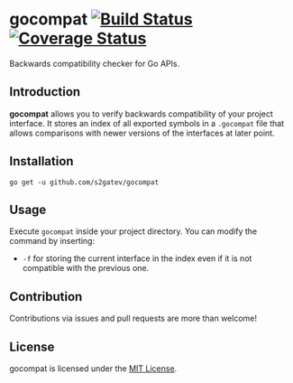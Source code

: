 # gocompat [![Build Status](https://travis-ci.org/s2gatev/gocompat.svg?branch=master)](https://travis-ci.org/s2gatev/gocompat) [![Coverage Status](https://coveralls.io/repos/s2gatev/gocompat/badge.svg?branch=master&service=github)](https://coveralls.io/github/s2gatev/gocompat?branch=master)

Backwards compatibility checker for Go APIs.

## Introduction

**gocompat** allows you to verify backwards compatibility of your project interface.
It stores an index of all exported symbols in a `.gocompat` file that allows comparisons with
newer versions of the interfaces at later point. 

## Installation

`go get -u github.com/s2gatev/gocompat`

## Usage

Execute `gocompat` inside your project directory. You can modify the command by inserting:
* `-f` for storing the current interface in the index even if it is not compatible with the previous one.

## Contribution

Contributions via issues and pull requests are more than welcome!

## License

gocompat is licensed under the [MIT License](LICENSE).
